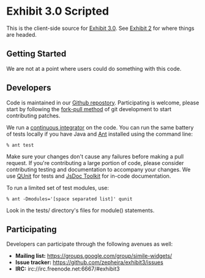 Exhibit 3.0 Scripted
====================

This is the client-side source for [Exhibit 3.0][1].  See [Exhibit 2][2] for
where things are headed.

Getting Started
---------------

We are not at a point where users could do something with this code.

Developers
----------

Code is maintained in our [Github repostory][3].  Participating is welcome,
please start by following the [fork-pull method][6] of git development to start
contributing patches.

We run a [continuous integrator][4] on the code.  You can run the same
battery of tests locally if you have Java and [Ant][5] installed using
the command line:

```
% ant test
```

Make sure your changes don't cause any failures before making a pull
request.  If you're contributing a large portion of code, please consider
contributing testing and documentation to accompany your changes.  We use
[QUnit][7] for tests and [JsDoc Toolkit][8] for in-code documentation.

To run a limited set of test modules, use:

```
% ant -Dmodules='[space separated list]' qunit
```

Look in the tests/ directory's files for module() statements.

Participating
-------------

Developers can participate through the following avenues as well:

 * **Mailing list:** https://groups.google.com/group/simile-widgets/
 * **Issue tracker:** https://github.com/zepheira/exhibit3/issues
 * **IRC:** irc://irc.freenode.net:6667/#exhibit3

[1]: http://simile-widgets.org/exhibit3/
[2]: http://simile-widgets.org/exhibit/
[3]: https://github.com/zepheira/exhibit3/
[4]: https://ci.zepheira.com/job/test_exhibit3/
[5]: http://ant.apache.org/
[6]: http://help.github.com/pull-requests/
[7]: http://docs.jquery.com/Qunit
[8]: https://code.google.com/p/jsdoc-toolkit/wiki/TagReference
